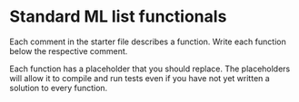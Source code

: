 Standard ML list functionals
============================

Each comment in the starter file describes a function. Write each
function below the respective comment.

Each function has a placeholder that you should replace. The
placeholders will allow it to compile and run tests even if you have
not yet written a solution to every function.
